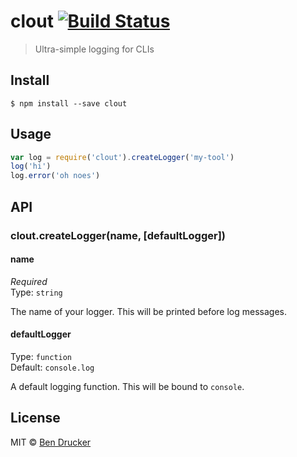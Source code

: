 # clout [![Build Status](https://travis-ci.org/bendrucker/clout.svg?branch=master)](https://travis-ci.org/bendrucker/clout)

> Ultra-simple logging for CLIs


## Install

```
$ npm install --save clout
```


## Usage

```js
var log = require('clout').createLogger('my-tool')
log('hi')
log.error('oh noes')
```

## API

### clout.createLogger(name, [defaultLogger])

#### name

*Required*  
Type: `string`

The name of your logger. This will be printed before log messages.

#### defaultLogger

Type: `function`  
Default: `console.log`

A default logging function. This will be bound to `console`.

## License

MIT © [Ben Drucker](http://bendrucker.me)
